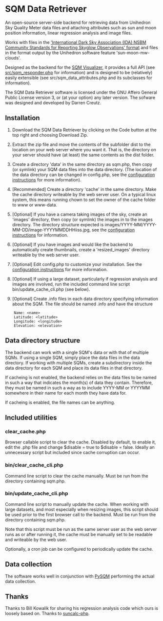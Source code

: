 # SQM Data Retriever

An open-source server-side backend for retrieving data from Unihedron Sky Quality Meter data files and attaching attributes such as sun and moon position information, linear regression analysis and image files.

Works with files in the ['International Dark Sky Association (IDA) NSBM Community Standards for Reporting Skyglow Observations' format](https://darksky.org/app/uploads/bsk-pdf-manager/47_SKYGLOW_DEFINITIONS.PDF) and files in the format output by the Unihedron software feature 'sun-moon-mw-clouds'.

Designed as the backend for the [SQM Visualizer](https://github.com/dcreutz/SQM-Visualizer), it provides a full API (see [src/sqm_responder.php](src/sqm_responder.php) for information) and is designed to be (relatively) easily extensible (see src/sqm_data_attributes.php and its subclasses for information).

The SQM Data Retriever software is licensed under the GNU Affero General Public License version 3, or (at your option) any later version.  The sofware was designed and developed by Darren Creutz.

## Installation

1. Download the SQM Data Retriever by clicking on the Code button at the top right and choosing Download Zip.

2. Extract the zip file and move the contents of the subfolder dist to the location on your web server where you want it.  That is, the directory on your server should have (at least) the same contents as the dist folder.

3. Create a directory 'data' in the same directory as sqm.php, then copy (or symlink) your SQM data files into the data directory.  (The location of the data directory can be changed in config.php, see the [configuration instructions](config.MD) for more information).

4. [Recommended] Create a directory 'cache' in the same directory.  Make the cache directory writeable by the web server user.  On a typical linux system, this means running chown to set the owner of the cache folder to www or www-data.

5. [Optional] If you have a camera taking images of the sky, create an 'images' directory, then copy (or symlink) the images in to the images directory.  The directory structure expected is images/YYYY-MM/YYYY-MM-DD/image-YYYYMMDDHHiiss.jpg, see the [configuration instructions](config.MD) for information.

6. [Optional] If you have images and would like the backend to automatically create thumbnails, create a 'resized_images' directory writeable by the web server user.

7. [Optional] Edit config.php to customize your installation.  See the [configuration instructions](config.MD) for more information.

8. [Optional] If using a large dataset, particularly if regression analysis and images are involved, run the included command line script bin/update_cache_cli.php (see below).

9. [Optional] Create .info files in each data directory specifying information about the SQM.  The file should be named .info and have the structure
```
	Name: <name>
	Latitude: <latitude>
	Longitude: <longitude>
	Elevation: <elevation>
```

## Data directory structure

The backend can work with a single SQM's data or with that of multiple SQMs.  If using a single SQM, simply place the data files in the data directory.  If working with multiple SQMs, create a subdirectory inside the data directory for each SQM and place its data files in that directory.

If cacheing is not enabled, the backend relies on the data files to be named in such a way that indicates the month(s) of data they contain.  Therefore, they must be named in such a way as to include YYYY-MM or YYYYMM somewhere in their name for each month they have data for.

If cacheing is enabled, the file names can be anything.

## Included utilities

### clear_cache.php

Browser callable script to clear the cache.  Disabled by default, to enable it, edit the .php file and change $disable = true to $disable = false.  Ideally an unnecessary script but included since cache corruption can occur.

### bin/clear_cache_cli.php

Command line script to clear the cache manually.  Must be run from the directory containing sqm.php.

### bin/update_cache_cli.php

Command line script to manually update the cache.  When working with large datasets, and most especially when resizing images, this script should be used prior to the first browser call to the backend.  Must be run from the directory containing sqm.php.

Note that this script must be run as the same server user as the web server runs as or after running it, the cache must be manually set to be readable and writeable by the web user.

Optionally, a cron job can be configured to periodically update the cache.

## Data collection

The software works well in conjunction with [PySQM](https://github.com/mireianievas/PySQM) performing the actual data collection.

## Thanks

Thanks to Bill Kowalik for sharing his regression analysis code which ours is loosely based on.
Thanks to [suncalc-php](https://github.com/gregseth/suncalc-php).
